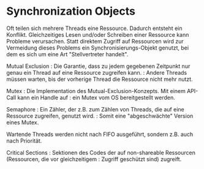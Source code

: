 # Synchronization Objects

Oft teilen sich mehrere Threads eine Ressource. Dadurch entsteht ein Konflikt.
Gleichzeitiges Lesen und/oder Schreiben einer Ressource kann Probleme verursachen.
Statt direktem Zugriff auf Ressourcen wird zur Vermeidung dieses Problems ein
Synchronisierungs-Objekt genutzt, bei dem es sich um eine Art "Stellvertreter handelt".

Mutual Exclusion
: Die Garantie, dass zu jedem gegebenen Zeitpunkt nur genau ein Thread auf eine Ressource zugreifen kann.
: Andere Threads müssen warten, bis der vorherige Thread die Ressource nicht mehr nutzt.

Mutex
: Die Implementation des Mutual-Exclusion-Konzepts. Mit einem API-Call kann ein Handle auf
: ein Mutex vom OS bereitgestellt werden.

Semaphore
: Ein Zähler, der z.B. zum Zählen von Threads, die auf eine Ressource zugreifen, genutzt wird.
: Somit eine "abgeschwächte" Version eines Mutex.

Wartende Threads werden nicht nach FIFO ausgeführt, sondern z.B. auch nach Priorität.

Critical Sections
: Sektionen des Codes der auf non-shareable Ressourcen (Ressourcen, die vor gleichzeitigem
: Zugriff geschützt sind) zugreift.
